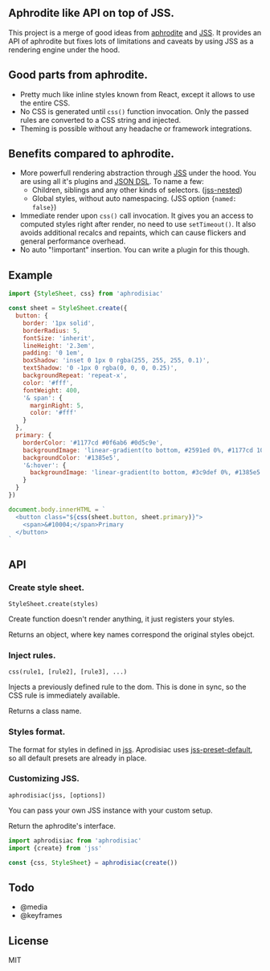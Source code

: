 ## Aphrodite like API on top of JSS.

This project is a merge of good ideas from [aphrodite](https://github.com/Khan/aphrodite) and [JSS](https://github.com/cssinjs/jss). It provides an API of aphrodite but fixes lots of limitations and caveats by using JSS as a rendering engine under the hood.

## Good parts from aphrodite.

- Pretty much like inline styles known from React, except it allows to use the entire CSS.
- No CSS is generated until `css()` function invocation. Only the passed rules are converted to a CSS string and injected.
- Theming is possible without any headache or framework integrations.

## Benefits compared to aphrodite.

- More powerfull rendering abstraction through [JSS](https://github.com/cssinjs/jss) under the hood. You are using all it's plugins and [JSON DSL](https://github.com/cssinjs/jss/blob/master/docs/json-api.md). To name a few:
  - Children, siblings and any other kinds of selectors. ([jss-nested](https://github.com/cssinjs/jss-nested))
  - Global styles, without auto namespacing. (JSS option `{named: false}`)
- Immediate render upon `css()` call invocation. It gives you an access to computed styles right after render, no need to use `setTimeout()`. It also avoids additional recalcs and repaints, which can cause flickers and general performance overhead.
- No auto "!important" insertion. You can write a plugin for this though.


## Example

```javascript
import {StyleSheet, css} from 'aphrodisiac'

const sheet = StyleSheet.create({
  button: {
    border: '1px solid',
    borderRadius: 5,
    fontSize: 'inherit',
    lineHeight: '2.3em',
    padding: '0 1em',
    boxShadow: 'inset 0 1px 0 rgba(255, 255, 255, 0.1)',
    textShadow: '0 -1px 0 rgba(0, 0, 0, 0.25)',
    backgroundRepeat: 'repeat-x',
    color: '#fff',
    fontWeight: 400,
    '& span': {
      marginRight: 5,
      color: '#fff'
    }
  },
  primary: {
    borderColor: '#1177cd #0f6ab6 #0d5c9e',
    backgroundImage: 'linear-gradient(to bottom, #2591ed 0%, #1177cd 100%)',
    backgroundColor: '#1385e5',
    '&:hover': {
      backgroundImage: 'linear-gradient(to bottom, #3c9def 0%, #1385e5 100%)'
    }
  }
})

document.body.innerHTML = `
  <button class="${css(sheet.button, sheet.primary)}">
    <span>&#10004;</span>Primary
  </button>
`
```

## API

### Create style sheet.

`StyleSheet.create(styles)`

Create function doesn't render anything, it just registers your styles.

Returns an object, where key names correspond the original styles obejct.

### Inject rules.

`css(rule1, [rule2], [rule3], ...)`

Injects a previously defined rule to the dom. This is done in sync, so the CSS rule is immediately available.

Returns a class name.

### Styles format.

The format for styles in defined in [jss](https://github.com/cssinjs/jss/blob/master/docs/json-api.md). Aprodisiac uses [jss-preset-default](https://github.com/cssinjs/jss-preset-default), so all default presets are already in place.

### Customizing JSS.

`aphrodisiac(jss, [options])`

You can pass your own JSS instance with your custom setup.

Return the aphrodite's interface.

```javascript
import aphrodisiac from 'aphrodisiac'
import {create} from 'jss'

const {css, StyleSheet} = aphrodisiac(create())
```

## Todo

- @media
- @keyframes

## License

MIT
